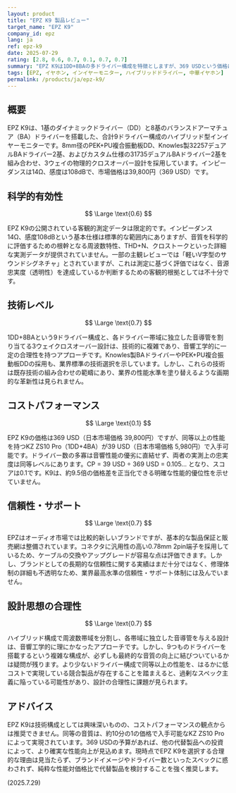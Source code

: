 ```yaml
---
layout: product
title: "EPZ K9 製品レビュー"
target_name: "EPZ K9"
company_id: epz
lang: ja
ref: epz-k9
date: 2025-07-29
rating: [2.8, 0.6, 0.7, 0.1, 0.7, 0.7]
summary: "EPZ K9は1DD+8BAの多ドライバー構成を特徴としますが、369 USDという価格に対し、実質的に同等性能のKZ ZS10 Proが39 USDで入手可能であり、コストパフォーマンスが著しく劣ります。"
tags: [EPZ, イヤホン, インイヤーモニター, ハイブリッドドライバー, 中華イヤホン]
permalink: /products/ja/epz-k9/
---
```

## 概要

EPZ K9は、1基のダイナミックドライバー（DD）と8基のバランスドアーマチュア（BA）ドライバーを搭載した、合計9ドライバー構成のハイブリッド型インイヤーモニターです。8mm径のPEK+PU複合振動板DD、Knowles製32257デュアルBAドライバー2基、およびカスタム仕様の31735デュアルBAドライバー2基を組み合わせ、3ウェイの物理的クロスオーバー設計を採用しています。インピーダンスは14Ω、感度は108dBで、市場価格は39,800円（369 USD）です。

## 科学的有効性

$$ \Large \text{0.6} $$

EPZ K9の公開されている客観的測定データは限定的です。インピーダンス14Ω、感度108dBという基本仕様は標準的な範囲内にありますが、音質を科学的に評価するための根幹となる周波数特性、THD+N、クロストークといった詳細な実測データが提供されていません。一部の主観レビューでは「軽いV字型のサウンドシグネチャ」とされていますが、これは測定に基づく評価ではなく、音源忠実度（透明性）を達成しているか判断するための客観的根拠としては不十分です。

## 技術レベル

$$ \Large \text{0.7} $$

1DD+8BAという9ドライバー構成と、各ドライバー帯域に独立した音導管を割り当てる3ウェイクロスオーバー設計は、技術的に複雑であり、音響工学的に一定の合理性を持つアプローチです。Knowles製BAドライバーやPEK+PU複合振動板DDの採用も、業界標準の技術選択を示しています。しかし、これらの技術は既存技術の組み合わせの範疇にあり、業界の性能水準を塗り替えるような画期的な革新性は見られません。

## コストパフォーマンス

$$ \Large \text{0.1} $$

EPZ K9の価格は369 USD（日本市場価格 39,800円）ですが、同等以上の性能を持つKZ ZS10 Pro（1DD+4BA）が39 USD（日本市場価格 5,980円）で入手可能です。ドライバー数の多寡は音響性能の優劣に直結せず、両者の実測上の忠実度は同等レベルにあります。CP = 39 USD ÷ 369 USD = 0.105... となり、スコアは0.1です。K9は、約9.5倍の価格差を正当化できる明確な性能的優位性を示せていません。

## 信頼性・サポート

$$ \Large \text{0.7} $$

EPZはオーディオ市場では比較的新しいブランドですが、基本的な製品保証と販売網は整備されています。コネクタに汎用性の高い0.78mm 2pin端子を採用しているため、ケーブルの交換やアップグレードが容易な点は評価できます。しかし、ブランドとしての長期的な信頼性に関する実績はまだ十分ではなく、修理体制の詳細も不透明なため、業界最高水準の信頼性・サポート体制には及んでいません。

## 設計思想の合理性

$$ \Large \text{0.7} $$

ハイブリッド構成で周波数帯域を分割し、各帯域に独立した音導管を与える設計は、音響工学的に理にかなったアプローチです。しかし、9つものドライバーを搭載するという複雑な構成が、必ずしも最終的な音質の向上に結びついているかは疑問が残ります。より少ないドライバー構成で同等以上の性能を、はるかに低コストで実現している競合製品が存在することを踏まえると、過剰なスペック主義に陥っている可能性があり、設計の合理性に課題が見られます。

## アドバイス

EPZ K9は技術構成としては興味深いものの、コストパフォーマンスの観点からは推奨できません。同等の音質は、約10分の1の価格で入手可能なKZ ZS10 Proによって実現されています。369 USDの予算があれば、他の代替製品への投資によって、より確実な性能向上が見込めます。現時点でEPZ K9を選択する合理的な理由は見当たらず、ブランドイメージやドライバー数といったスペックに惑わされず、純粋な性能対価格比で代替製品を検討することを強く推奨します。

(2025.7.29)